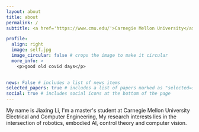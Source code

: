 ```yaml
---
layout: about
title: about
permalink: /
subtitle: <a href='https://www.cmu.edu/'>Carnegie Mellon University</a>. 5000 Forbes Ave

profile:
  align: right
  image: self.jpg
  image_circular: false # crops the image to make it circular
  more_info: >
    <p>good old covid days</p>
    

news: False # includes a list of news items
selected_papers: true # includes a list of papers marked as "selected={true}"
social: true # includes social icons at the bottom of the page
---
```


<!-- Write your biography here. Tell the world about yourself. Link to your favorite [subreddit](http://reddit.com). You can put a picture in, too. The code is already in, just name your picture `prof_pic.jpg` and put it in the `img/` folder.

Put your address / P.O. box / other info right below your picture. You can also disable any of these elements by editing `profile` property of the YAML header of your `_pages/about.md`. Edit `_bibliography/papers.bib` and Jekyll will render your [publications page](/al-folio/publications/) automatically.

Link to your social media connections, too. This theme is set up to use [Font Awesome icons](https://fontawesome.com/) and [Academicons](https://jpswalsh.github.io/academicons/), like the ones below. Add your Facebook, Twitter, LinkedIn, Google Scholar, or just disable all of them. -->

My name is Jiaxing Li, I'm a master's student at Carnegie Mellon University Electrical and Computer Engineering, My research interests lies in the intersection of robotics, embodied AI, control theory and computer vision.
